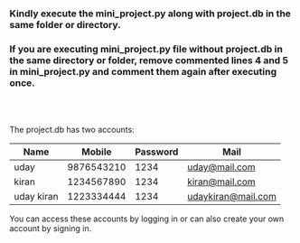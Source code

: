 ### Kindly execute the mini_project.py along with project.db in the same folder or directory.
### If you are executing mini_project.py file without project.db in the same directory or folder, remove commented lines 4 and 5 in mini_project.py and comment them again after executing once.

<br>
<br>

The project.db has two accounts:

|Name|Mobile |Password| Mail|
|------------|-------|-------|--------|
 uday |9876543210 |1234 |uday@mail.com|
kiran|1234567890| 1234|kiran@mail.com|
uday kiran|1223334444|1234|udaykiran@mail.com

You can access these accounts by logging in or can
also create your own account by signing in.